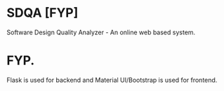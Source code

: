 # SDQA [FYP]
Software Design Quality Analyzer - An online web based system.
# FYP.
Flask is used for backend and Material UI/Bootstrap is used for frontend.
